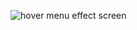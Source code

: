 ![hover menu effect screen](https://user-images.githubusercontent.com/32854050/87928477-306afb00-ca85-11ea-872c-dc8546fdc8c9.jpg)
